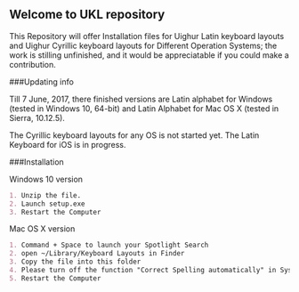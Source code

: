 ## Welcome to UKL repository

This Repository will offer Installation files for Uighur Latin keyboard layouts and Uighur Cyrillic keyboard layouts for Different Operation Systems; the work is stilling unfinished, and it would be appreciatable if you could make a contribution.

###Updating info

Till 7 June, 2017, there finished versions are Latin alphabet for Windows (tested in Windows 10, 64-bit) and Latin Alphabet for Mac OS X (tested in Sierra, 10.12.5). 

The Cyrillic keyboard layouts for any OS is not started yet. The Latin Keyboard for iOS is in progress.

###Installation

Windows 10 version
```markdown
1. Unzip the file.
2. Launch setup.exe
3. Restart the Computer
```

Mac OS X version
```markdown
1. Command + Space to launch your Spotlight Search
2. open ~/Library/Keyboard Layouts in Finder
3. Copy the file into this folder
4. Please turn off the function "Correct Spelling automatically" in System Preference - Keyboard - Text, or the correction system would annoy you by changing the Uighur words into silimar-looking English words
5. Restart the Computer
```
